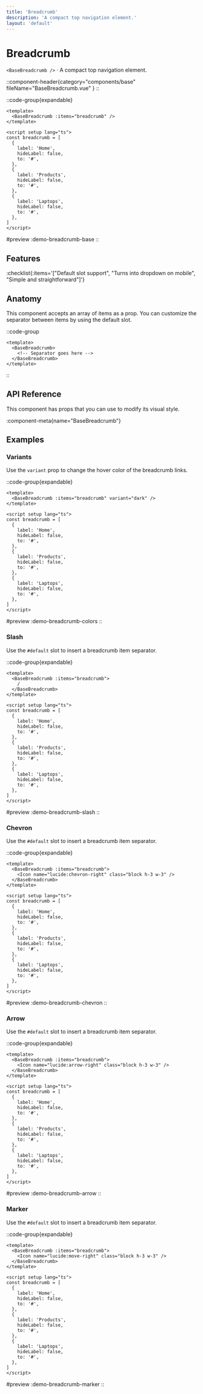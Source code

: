 ```yaml
---
title: 'Breadcrumb'
description: 'A compact top navigation element.'
layout: 'default'
---
```


# Breadcrumb

`<BaseBreadcrumb />` · A compact top navigation element.

::component-header{category="components/base" fileName="BaseBreadcrumb.vue" }
::

::code-group{expandable}

```vue [Comp.vue]
<template>
  <BaseBreadcrumb :items="breadcrumb" />
</template>

<script setup lang="ts">
const breadcrumb = [
  {
    label: 'Home',
    hideLabel: false,
    to: '#',
  },
  {
    label: 'Products',
    hideLabel: false,
    to: '#',
  },
  {
    label: 'Laptops',
    hideLabel: false,
    to: '#',
  },
]
</script>
```

#preview
:demo-breadcrumb-base
::

## Features

:checklist{:items='["Default slot support", "Turns into dropdown on mobile", "Simple and straightforward"]'}

## Anatomy
This component accepts an array of items as a prop. You can customize the separator between items by using the default slot.

::code-group

```vue [Comp.vue]
<template>
  <BaseBreadcrumb>
    <!-- Separator goes here -->
  </BaseBreadcrumb>
</template>
```

::

## API Reference

This component has props that you can use to modify its visual style.

:component-meta{name="BaseBreadcrumb"}

## Examples

### Variants

Use the `variant` prop to change the hover color of the breadcrumb links.

::code-group{expandable}

```vue [Comp.vue]
<template>
  <BaseBreadcrumb :items="breadcrumb" variant="dark" />
</template>

<script setup lang="ts">
const breadcrumb = [
  {
    label: 'Home',
    hideLabel: false,
    to: '#',
  },
  {
    label: 'Products',
    hideLabel: false,
    to: '#',
  },
  {
    label: 'Laptops',
    hideLabel: false,
    to: '#',
  },
]
</script>
```

#preview
:demo-breadcrumb-colors
::

### Slash

Use the `#default` slot to insert a breadcrumb item separator.

::code-group{expandable}

```vue [Comp.vue]
<template>
  <BaseBreadcrumb :items="breadcrumb">
    /
  </BaseBreadcrumb>
</template>

<script setup lang="ts">
const breadcrumb = [
  {
    label: 'Home',
    hideLabel: false,
    to: '#',
  },
  {
    label: 'Products',
    hideLabel: false,
    to: '#',
  },
  {
    label: 'Laptops',
    hideLabel: false,
    to: '#',
  },
]
</script>
```

#preview
:demo-breadcrumb-slash
::

### Chevron

Use the `#default` slot to insert a breadcrumb item separator.

::code-group{expandable}

```vue [Comp.vue]
<template>
  <BaseBreadcrumb :items="breadcrumb">
    <Icon name="lucide:chevron-right" class="block h-3 w-3" />
  </BaseBreadcrumb>
</template>

<script setup lang="ts">
const breadcrumb = [
  {
    label: 'Home',
    hideLabel: false,
    to: '#',
  },
  {
    label: 'Products',
    hideLabel: false,
    to: '#',
  },
  {
    label: 'Laptops',
    hideLabel: false,
    to: '#',
  },
]
</script>
```

#preview
:demo-breadcrumb-chevron
::

### Arrow

Use the `#default` slot to insert a breadcrumb item separator.

::code-group{expandable}

```vue [Comp.vue]
<template>
  <BaseBreadcrumb :items="breadcrumb">
    <Icon name="lucide:arrow-right" class="block h-3 w-3" />
  </BaseBreadcrumb>
</template>

<script setup lang="ts">
const breadcrumb = [
  {
    label: 'Home',
    hideLabel: false,
    to: '#',
  },
  {
    label: 'Products',
    hideLabel: false,
    to: '#',
  },
  {
    label: 'Laptops',
    hideLabel: false,
    to: '#',
  },
]
</script>
```

#preview
:demo-breadcrumb-arrow
::

### Marker

Use the `#default` slot to insert a breadcrumb item separator.

::code-group{expandable}

```vue [Comp.vue]
<template>
  <BaseBreadcrumb :items="breadcrumb">
    <Icon name="lucide:move-right" class="block h-3 w-3" />
  </BaseBreadcrumb>
</template>

<script setup lang="ts">
const breadcrumb = [
  {
    label: 'Home',
    hideLabel: false,
    to: '#',
  },
  {
    label: 'Products',
    hideLabel: false,
    to: '#',
  },
  {
    label: 'Laptops',
    hideLabel: false,
    to: '#',
  },
]
</script>
```

#preview
:demo-breadcrumb-marker
::
